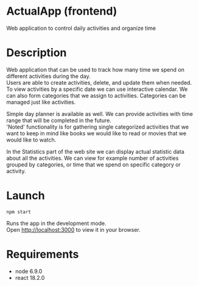 # ActualApp (frontend)
Web application to control daily activities and organize time

# Description
Web application that can be used to track how many time we spend on different activities during the day.  
Users are able to create activities, delete, and update them when needed. To view activities by a specific date we can use interactive calendar.
We can also form categories that we assign to activities. Categories can be managed just like activities.

Simple day planner is available as well. We can provide activities with time range that will be completed in the future.  
'Noted' functionality is for gathering single categorized activities that we want to keep in mind like books we would like to read or movies that we would like to watch.  

In the Statistics part of the web site we can display actual statistic data about all the activities. We can view for example number of activities grouped by categories, or time that we spend on specific category or activity.  

# Launch 

`npm start`

Runs the app in the development mode.\
Open [http://localhost:3000](http://localhost:3000) to view it in your browser.

# Requirements
 - node 6.9.0
 - react 18.2.0

